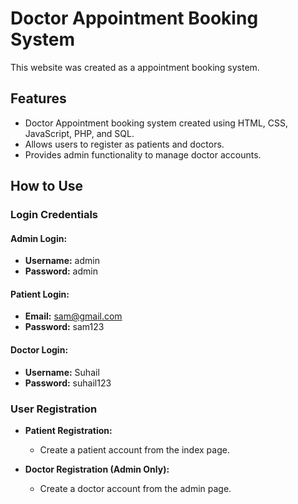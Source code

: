 # Doctor Appointment Booking System

This website was created as a appointment booking system.

## Features

- Doctor Appointment booking system created using HTML, CSS, JavaScript, PHP, and SQL.
- Allows users to register as patients and doctors.
- Provides admin functionality to manage doctor accounts.

## How to Use

### Login Credentials

#### Admin Login:
- **Username:** admin
- **Password:** admin

#### Patient Login:
- **Email:** sam@gmail.com
- **Password:** sam123

#### Doctor Login:
- **Username:** Suhail
- **Password:** suhail123

### User Registration

- **Patient Registration:**
  - Create a patient account from the index page.

- **Doctor Registration (Admin Only):**
  - Create a doctor account from the admin page.
